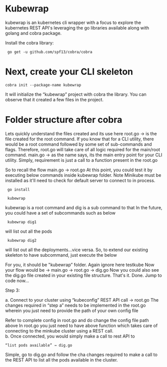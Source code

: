 # Kubewrap

kubewrap is an kubernetes cli wrapper with a focus to explore the kubernetes REST API's leveraging the go libraries available along with golang and cobra package.

Install  the cobra library:
```
 go get -u github.com/spf13/cobra/cobra
 ```
# Next, create your CLI skeleton 

```
cobra init --package-name kubewrap
```

It will initialize the “kubewrap” project with cobra the library. You can observe that it created a few files in the project.

# Folder structure after cobra
Lets quickly understand the files created and its use here
root.go → is the file created for the root command. If you know that for a CLI utility, there would be a root command followed by some set of sub-commands and flags. Therefore, root.go will take care of all logic required for the main/root command.
main.go → as the name says, its the main entry point for your CLI utility. Simply, requirement is just a call to a function present in the root.go

So to recall the flow main.go -> root.go
At this point, you could test it by executing below commands inside kubewrap folder. Note Minikube must be installed as it'll need to check for default server to connect to in process.
```
 go install
 
 kubewrap
```


kubewrap is a root command and dig is a sub command to that
In the future, you could have a set of subcommands such as below
```
 kubewrap dig1
 ```
will list out all the pods
```
 kubewrap dig2
 ```
will list out all the deployments…vice versa.
So, to extend our existing skeleton to have subcommand, just execute the below

For you, it should be "kubewrap” folder. Again ignore here testkube
Now your flow would be → main.go -> root.go → dig.go
Now you could also see the dig.go file created in your existing file structure.
That's it. Done. Jump to code now…

Step 3:

a. Connect to your cluster using “kubeconfig” REST API call → root.go
The changes required in “step a” needs to be implemented in the root.go wherein you just need to provide the path of your own config file 

Refer to complete config in root.go and do change the config file path above
In root.go you just need to have above function which takes care of connecting to the minkube cluster using a REST call.  
b. Once connected, you would simply make a call to rest API to
```
“list pods available” → dig.go
```
Simple, go to dig.go and follow the cha changes required to make a call to the REST API to list all the pods available in the cluster.
